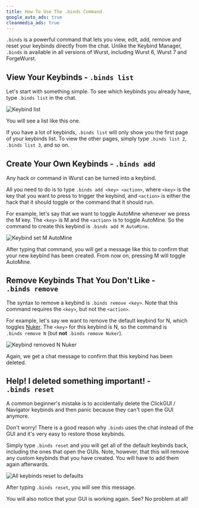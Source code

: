 ```yaml
---
title: How To Use The .binds Command
google_auto_ads: true
cleanmedia_ads: true
---
```

`.binds` is a powerful command that lets you view, edit, add, remove and reset your keybinds directly from the chat. Unlike the Keybind Manager, `.binds` is available in all versions of Wurst, including Wurst 6, Wurst 7 and ForgeWurst.

## View Your Keybinds - <code>.binds&nbsp;list</code>

Let's start with something simple. To see which keybinds you already have, type <code>.binds&nbsp;list</code> in the chat.

![Keybind list](https://user-images.githubusercontent.com/10100202/66137716-c8365000-e5fd-11e9-8c81-12b514327792.jpg)

You will see a list like this one.

If you have a lot of keybinds, <code>.binds&nbsp;list</code> will only show you the first page of your keybinds list. To view the other pages, simply type <code>.binds&nbsp;list&nbsp;2</code>, <code>.binds&nbsp;list&nbsp;3</code>, and so on.

## Create Your Own Keybinds - <code>.binds&nbsp;add</code>

Any hack or command in Wurst can be turned into a keybind.

All you need to do is to type <code>.binds&nbsp;add&nbsp;&lt;key&gt;&nbsp;&lt;action&gt;</code>, where `<key>` is the key that you want to press to trigger the keybind, and `<action>` is either the hack that it should toggle or the command that it should run.

For example, let's say that we want to toggle AutoMine whenever we press the M key. The `<key>` is M and the `<action>` is to toggle AutoMine. So the command to create this keybind is <code>.binds&nbsp;add&nbsp;M&nbsp;AutoMine</code>.

![Keybind set M AutoMine](https://user-images.githubusercontent.com/10100202/66137718-c8cee680-e5fd-11e9-9e2a-285d0f6c4944.jpg)

After typing that command, you will get a message like this to confirm that your new keybind has been created. From now on, pressing M will toggle AutoMine.

## Remove Keybinds That You Don't Like - <code>.binds&nbsp;remove</code>

The syntax to remove a keybind is <code>.binds&nbsp;remove&nbsp;&lt;key&gt;</code>. Note that this command requires the `<key>`, but not the `<action>`.

For example, let's say we want to remove the default keybind for N, which toggles [Nuker](https://wiki.wurstclient.net/nuker). The `<key>` for this keybind is N, so the command is <code>.binds&nbsp;remove&nbsp;N</code> (but **not** <code>.binds&nbsp;remove&nbsp;Nuker</code>).

![Keybind removed N Nuker](https://user-images.githubusercontent.com/10100202/66140754-f36f6e00-e602-11e9-8445-ad1a50fdee39.jpg)

Again, we get a chat message to confirm that this keybind has been deleted.

## Help! I deleted something important! - <code>.binds&nbsp;reset</code>

A common beginner's mistake is to accidentally delete the ClickGUI / Navigator keybinds and then panic because they can't open the GUI anymore.

Don't worry! There is a good reason why `.binds` uses the chat instead of the GUI and it's very easy to restore those keybinds.

Simply type <code>.binds&nbsp;reset</code> and you will get all of the default keybinds back, including the ones that open the GUIs. Note, however, that this will remove any custom keybinds that you have created. You will have to add them again afterwards.

![All keybinds reset to defaults](https://user-images.githubusercontent.com/10100202/66141631-485fb400-e604-11e9-92f4-c49ff9cd4e9b.jpg)

After typing <code>.binds&nbsp;reset</code>, you will see this message.

You will also notice that your GUI is working again. See? No problem at all!
